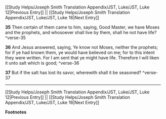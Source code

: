[[Study Helps/Joseph Smith Translation Appendix/JST, Luke/JST, Luke 12|Previous Entry]]  ||  [[Study Helps/Joseph Smith Translation Appendix/JST, Luke/JST, Luke 16|Next Entry]]

**35**  Then certain of them came to him, saying, Good Master, we have Moses and the prophets, and whosoever shall live by them, shall he not have life? ^verse-35

**36**  And Jesus answered, saying, Ye know not Moses, neither the prophets; for if ye had known them, ye would have believed on me; for to this intent they were written. For I am sent that ye might have life. Therefore I will liken it unto salt which is good; ^verse-36

**37**  But if the salt has lost its savor, wherewith shall it be seasoned? ^verse-37


---
[[Study Helps/Joseph Smith Translation Appendix/JST, Luke/JST, Luke 12|Previous Entry]]  ||  [[Study Helps/Joseph Smith Translation Appendix/JST, Luke/JST, Luke 16|Next Entry]]


**Footnotes**

